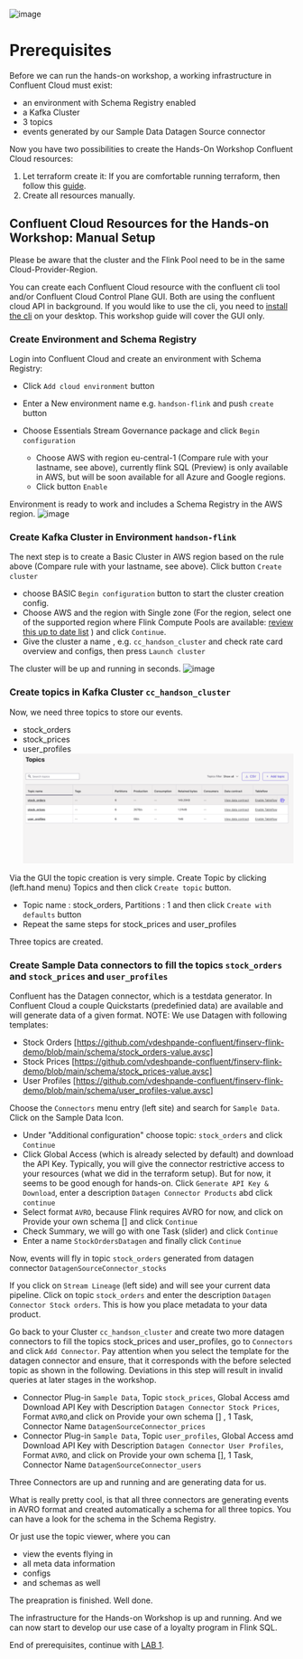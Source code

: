 ![image](terraform/img/confluent-logo-300-2.png)
# Prerequisites
Before we can run the hands-on workshop, a working infrastructure in Confluent Cloud must exist:
- an environment with Schema Registry enabled
- a Kafka Cluster
- 3 topics
- events generated by our Sample Data Datagen Source connector

Now you have two possibilities to create the Hands-On Workshop Confluent Cloud resources:

1. Let terraform create it: If you are comfortable running terraform, then follow this [guide](terraform/README.md).
2. Create all resources manually.

## Confluent Cloud Resources for the Hands-on Workshop: Manual Setup

Please be aware that the cluster and the Flink Pool need to be in the same Cloud-Provider-Region.

You can create each Confluent Cloud resource with the confluent cli tool and/or Confluent Cloud Control Plane GUI.
Both are using the confluent cloud API in background.
If you would like to use the cli, you need to [install the cli](https://docs.confluent.io/confluent-cli/current/install.html) on your desktop. This workshop guide will cover the GUI only.

### Create Environment and Schema Registry

Login into Confluent Cloud and create an environment with Schema Registry:

* Click `Add cloud environment`  button
* Enter a New environment name e.g. `handson-flink` and push `create` button
* Choose Essentials Stream Governance package and click `Begin configuration`
 
   * Choose AWS with region eu-central-1 (Compare rule with your lastname, see above), currently flink SQL (Preview) is only available in AWS, but will be soon available for all Azure and Google regions.
   * Click button `Enable`

Environment is ready to work and includes a Schema Registry in the AWS region.
![image](terraform/img/environment.png)

### Create Kafka Cluster in Environment `handson-flink`

The next step is to create a Basic Cluster in AWS region based on the rule above (Compare rule with your lastname, see above).
Click button `Create cluster` 

* choose BASIC `Begin configuration` button to start the cluster creation config.
* Choose AWS and the region with Single zone (For the region, select one of the supported region where Flink Compute Pools are available: [review this up to date list](https://docs.confluent.io/cloud/current/flink/reference/cloud-regions.html) ) and click `Continue`.
* Give the cluster a name , e.g. `cc_handson_cluster` and check rate card overview and configs, then press `Launch cluster` 

The cluster will be up and running in seconds.
![image](terraform/img/cluster.png)

### Create topics in Kafka Cluster `cc_handson_cluster`
Now, we need three topics to store our events.
* stock_orders
* stock_prices
* user_profiles
![image](terraform/img/topics.png)

Via the GUI the topic creation is very simple.
Create Topic by clicking (left.hand menu) Topics and then click `Create topic` button.
* Topic name : stock_orders, Partitions : 1 and then click `Create with defaults` button
* Repeat the same steps for stock_prices and user_profiles 

Three topics are created.


### Create Sample Data connectors to fill the topics `stock_orders` and `stock_prices` and `user_profiles`
Confluent has the Datagen connector, which is a testdata generator. In Confluent Cloud a couple Quickstarts (predefinied data) are available and will generate data of a given format.
NOTE: We use Datagen with following templates:
* Stock Orders [https://github.com/vdeshpande-confluent/finserv-flink-demo/blob/main/schema/stock_orders-value.avsc]
* Stock Prices [https://github.com/vdeshpande-confluent/finserv-flink-demo/blob/main/schema/stock_prices-value.avsc]
* User Profiles [https://github.com/vdeshpande-confluent/finserv-flink-demo/blob/main/schema/user_profiles-value.avsc]

Choose the `Connectors` menu entry (left site) and search for `Sample Data`. Click on the Sample Data Icon.
* Under "Additional configuration" choose topic: `stock_orders` and click `Continue`
* Click Global Access (which is already selected by default) and download the API Key. Typically, you will give the connector restrictive access to your resources (what we did in the terraform setup). But for now, it seems to be good enough for hands-on. Click `Generate API Key & Download`, enter a description `Datagen Connector Products` abd click `continue`
* Select format `AVRO`, because Flink requires AVRO for now, and click on Provide your own schema [] and  click `Continue`
* Check Summary, we will go with one Task (slider) and click `Continue`
* Enter a name `StockOrdersDatagen` and finally click `Continue` 

Now, events will fly in topic `stock_orders` generated from datagen connector `DatagenSourceConnector_stocks`


If you click on `Stream Lineage` (left side) and will see your current data pipeline. Click on topic `stock_orders` and enter the description `Datagen Connector Stock orders`. This is how you place metadata to your data product.


Go back to your Cluster `cc_handson_cluster` and create two more datagen connectors to fill the topics stock_prices and user_profiles, go to `Connectors` and click `Add Connector`. Pay attention when you select the template for the datagen connector and ensure, that it corresponds with the before selected topic as shown in the following. Deviations in this step will result in invalid queries at later stages in the workshop.
* Connector Plug-in `Sample Data`, Topic `stock_prices`, Global Access amd Download API Key with Description `Datagen Connector Stock Prices`, Format `AVRO`,and click on Provide your own schema [] , 1 Task, Connector Name `DatagenSourceConnector_prices` 
* Connector Plug-in `Sample Data`, Topic `user_profiles`, Global Access amd Download API Key with Description `Datagen Connector User Profiles`, Format `AVRO`, and click on Provide your own schema [], 1 Task, Connector Name `DatagenSourceConnector_users` 

Three Connectors are up and running and are generating data for us.


What is really pretty cool, is that all three connectors are generating events in AVRO format and created automatically a schema for all three topics.
You can have a look for the schema in the Schema Registry.


Or just use the topic viewer, where you can
- view the events flying in
- all meta data information
- configs
- and schemas as well


The preapration is finished. Well done.

The infrastructure for the Hands-on Workshop is up and running. And we can now start to develop our use case of a loyalty program in Flink SQL.


End of prerequisites, continue with [LAB 1](lab1.md).
